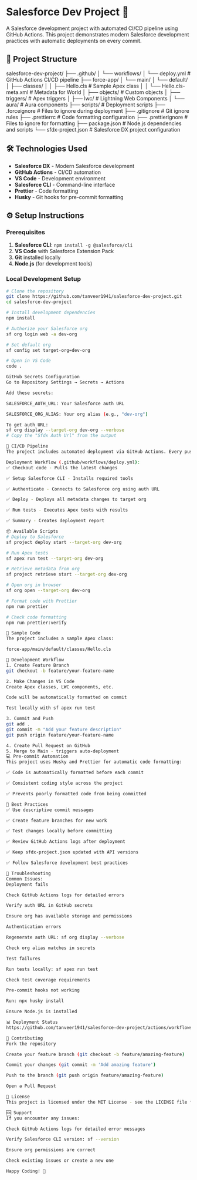 # Salesforce Dev Project 🚀

A Salesforce development project with automated CI/CD pipeline using GitHub Actions. This project demonstrates modern Salesforce development practices with automatic deployments on every commit.

## 📁 Project Structure
salesforce-dev-project/
├── .github/
│ └── workflows/
│ └── deploy.yml # GitHub Actions CI/CD pipeline
├── force-app/
│ └── main/
│ └── default/
│ ├── classes/
│ │ ├── Hello.cls # Sample Apex class
│ │ └── Hello.cls-meta.xml # Metadata for World
│ ├── objects/ # Custom objects
│ ├── triggers/ # Apex triggers
│ ├── lwc/ # Lightning Web Components
│ └── aura/ # Aura components
├── scripts/ # Deployment scripts
├── .forceignore # Files to ignore during deployment
├── .gitignore # Git ignore rules
├── .prettierrc # Code formatting configuration
├── .prettierignore # Files to ignore for formatting
├── package.json # Node.js dependencies and scripts
└── sfdx-project.json # Salesforce DX project configuration


## 🛠️ Technologies Used

- **Salesforce DX** - Modern Salesforce development
- **GitHub Actions** - CI/CD automation
- **VS Code** - Development environment
- **Salesforce CLI** - Command-line interface
- **Prettier** - Code formatting
- **Husky** - Git hooks for pre-commit formatting

## ⚙️ Setup Instructions

### Prerequisites
1. **Salesforce CLI**: `npm install -g @salesforce/cli`
2. **VS Code** with Salesforce Extension Pack
3. **Git** installed locally
4. **Node.js** (for development tools)

### Local Development Setup
```bash
# Clone the repository
git clone https://github.com/tanveer1941/salesforce-dev-project.git
cd salesforce-dev-project

# Install development dependencies
npm install

# Authorize your Salesforce org
sf org login web -a dev-org

# Set default org
sf config set target-org=dev-org

# Open in VS Code
code .

GitHub Secrets Configuration
Go to Repository Settings → Secrets → Actions

Add these secrets:

SALESFORCE_AUTH_URL: Your Salesforce auth URL

SALESFORCE_ORG_ALIAS: Your org alias (e.g., "dev-org")

To get auth URL:
sf org display --target-org dev-org --verbose
# Copy the "Sfdx Auth Url" from the output

🚀 CI/CD Pipeline
The project includes automated deployment via GitHub Actions. Every push to the main branch triggers:

Deployment Workflow (.github/workflows/deploy.yml):
✅ Checkout code - Pulls the latest changes

✅ Setup Salesforce CLI - Installs required tools

✅ Authenticate - Connects to Salesforce org using auth URL

✅ Deploy - Deploys all metadata changes to target org

✅ Run tests - Executes Apex tests with results

✅ Summary - Creates deployment report

📦 Available Scripts
# Deploy to Salesforce
sf project deploy start --target-org dev-org

# Run Apex tests
sf apex run test --target-org dev-org

# Retrieve metadata from org
sf project retrieve start --target-org dev-org

# Open org in browser
sf org open --target-org dev-org

# Format code with Prettier
npm run prettier

# Check code formatting
npm run prettier:verify

🎯 Sample Code
The project includes a sample Apex class:

force-app/main/default/classes/Hello.cls

🔧 Development Workflow
1. Create Feature Branch
git checkout -b feature/your-feature-name

2. Make Changes in VS Code
Create Apex classes, LWC components, etc.

Code will be automatically formatted on commit

Test locally with sf apex run test

3. Commit and Push
git add .
git commit -m "Add your feature description"
git push origin feature/your-feature-name

4. Create Pull Request on GitHub
5. Merge to Main - triggers auto-deployment
💻 Pre-commit Automation
This project uses Husky and Prettier for automatic code formatting:

✅ Code is automatically formatted before each commit

✅ Consistent coding style across the project

✅ Prevents poorly formatted code from being committed

📝 Best Practices
✅ Use descriptive commit messages

✅ Create feature branches for new work

✅ Test changes locally before committing

✅ Review GitHub Actions logs after deployment

✅ Keep sfdx-project.json updated with API versions

✅ Follow Salesforce development best practices

🐛 Troubleshooting
Common Issues:
Deployment fails

Check GitHub Actions logs for detailed errors

Verify auth URL in GitHub secrets

Ensure org has available storage and permissions

Authentication errors

Regenerate auth URL: sf org display --verbose

Check org alias matches in secrets

Test failures

Run tests locally: sf apex run test

Check test coverage requirements

Pre-commit hooks not working

Run: npx husky install

Ensure Node.js is installed

📊 Deployment Status
https://github.com/tanveer1941/salesforce-dev-project/actions/workflows/deploy.yml/badge.svg

🤝 Contributing
Fork the repository

Create your feature branch (git checkout -b feature/amazing-feature)

Commit your changes (git commit -m 'Add amazing feature')

Push to the branch (git push origin feature/amazing-feature)

Open a Pull Request

📄 License
This project is licensed under the MIT License - see the LICENSE file for details.

🆘 Support
If you encounter any issues:

Check GitHub Actions logs for detailed error messages

Verify Salesforce CLI version: sf --version

Ensure org permissions are correct

Check existing issues or create a new one

Happy Coding! 🎉
